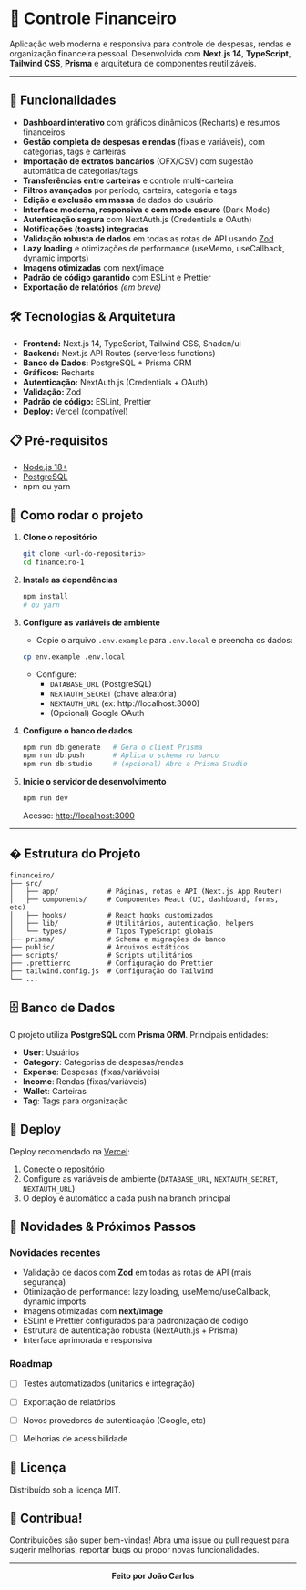 
# 💸 Controle Financeiro

Aplicação web moderna e responsiva para controle de despesas, rendas e organização financeira pessoal.
Desenvolvida com **Next.js 14**, **TypeScript**, **Tailwind CSS**, **Prisma** e arquitetura de componentes reutilizáveis.

---


## 🚀 Funcionalidades

- **Dashboard interativo** com gráficos dinâmicos (Recharts) e resumos financeiros
- **Gestão completa de despesas e rendas** (fixas e variáveis), com categorias, tags e carteiras
- **Importação de extratos bancários** (OFX/CSV) com sugestão automática de categorias/tags
- **Transferências entre carteiras** e controle multi-carteira
- **Filtros avançados** por período, carteira, categoria e tags
- **Edição e exclusão em massa** de dados do usuário
- **Interface moderna, responsiva e com modo escuro** (Dark Mode)
- **Autenticação segura** com NextAuth.js (Credentials e OAuth)
- **Notificações (toasts) integradas**
- **Validação robusta de dados** em todas as rotas de API usando [Zod](https://zod.dev/)
- **Lazy loading** e otimizações de performance (useMemo, useCallback, dynamic imports)
- **Imagens otimizadas** com next/image
- **Padrão de código garantido** com ESLint e Prettier
- **Exportação de relatórios** _(em breve)_


## 🛠️ Tecnologias & Arquitetura

- **Frontend:** Next.js 14, TypeScript, Tailwind CSS, Shadcn/ui
- **Backend:** Next.js API Routes (serverless functions)
- **Banco de Dados:** PostgreSQL + Prisma ORM
- **Gráficos:** Recharts
- **Autenticação:** NextAuth.js (Credentials + OAuth)
- **Validação:** Zod
- **Padrão de código:** ESLint, Prettier
- **Deploy:** Vercel (compatível)


## 📋 Pré-requisitos

- [Node.js 18+](https://nodejs.org/)
- [PostgreSQL](https://www.postgresql.org/)
- npm ou yarn


## 🏁 Como rodar o projeto

1. **Clone o repositório**
   ```bash
   git clone <url-do-repositorio>
   cd financeiro-1
   ```

2. **Instale as dependências**
   ```bash
   npm install
   # ou yarn
   ```

3. **Configure as variáveis de ambiente**
   - Copie o arquivo `.env.example` para `.env.local` e preencha os dados:
   ```bash
   cp env.example .env.local
   ```
   - Configure:
     - `DATABASE_URL` (PostgreSQL)
     - `NEXTAUTH_SECRET` (chave aleatória)
     - `NEXTAUTH_URL` (ex: http://localhost:3000)
     - (Opcional) Google OAuth

4. **Configure o banco de dados**
   ```bash
   npm run db:generate   # Gera o client Prisma
   npm run db:push       # Aplica o schema no banco
   npm run db:studio     # (opcional) Abre o Prisma Studio
   ```

5. **Inicie o servidor de desenvolvimento**
   ```bash
   npm run dev
   ```
   Acesse: [http://localhost:3000](http://localhost:3000)

---


## � Estrutura do Projeto

```
financeiro/
├── src/
│   ├── app/            # Páginas, rotas e API (Next.js App Router)
│   ├── components/     # Componentes React (UI, dashboard, forms, etc)
│   ├── hooks/          # React hooks customizados
│   ├── lib/            # Utilitários, autenticação, helpers
│   └── types/          # Tipos TypeScript globais
├── prisma/             # Schema e migrações do banco
├── public/             # Arquivos estáticos
├── scripts/            # Scripts utilitários
├── .prettierrc         # Configuração do Prettier
├── tailwind.config.js  # Configuração do Tailwind
└── ...
```


## 🗄️ Banco de Dados

O projeto utiliza **PostgreSQL** com **Prisma ORM**. Principais entidades:
- **User**: Usuários
- **Category**: Categorias de despesas/rendas
- **Expense**: Despesas (fixas/variáveis)
- **Income**: Rendas (fixas/variáveis)
- **Wallet**: Carteiras
- **Tag**: Tags para organização


## 🚀 Deploy

Deploy recomendado na [Vercel](https://vercel.com/):
1. Conecte o repositório
2. Configure as variáveis de ambiente (`DATABASE_URL`, `NEXTAUTH_SECRET`, `NEXTAUTH_URL`)
3. O deploy é automático a cada push na branch principal


## 🔄 Novidades & Próximos Passos

### Novidades recentes
- Validação de dados com **Zod** em todas as rotas de API (mais segurança)
- Otimização de performance: lazy loading, useMemo/useCallback, dynamic imports
- Imagens otimizadas com **next/image**
- ESLint e Prettier configurados para padronização de código
- Estrutura de autenticação robusta (NextAuth.js + Prisma)
- Interface aprimorada e responsiva

### Roadmap
- [ ] Testes automatizados (unitários e integração)
- [ ] Exportação de relatórios
- [ ] Novos provedores de autenticação (Google, etc)
- [ ] Melhorias de acessibilidade


## 📝 Licença

Distribuído sob a licença MIT.


## 🤝 Contribua!

Contribuições são super bem-vindas! Abra uma issue ou pull request para sugerir melhorias, reportar bugs ou propor novas funcionalidades.

---

<div align="center">
   <b>Feito por João Carlos</b>
</div>
